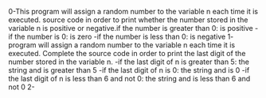 0-This program will assign a random number to the variable n each time it is executed. source code in order to print whether the number stored in the variable n is positive or negative.if the number is greater than 0: is positive -if the number is 0: is zero -if the number is less than 0: is negative
1- program will assign a random number to the variable n each time it is executed. Complete the source code in order to print the last digit of the number stored in the variable n. -if the last digit of n is greater than 5: the string and is greater than 5 -if the last digit of n is 0: the string and is 0 -if the last digit of n is less than 6 and not 0: the string and is less than 6 and not 0
2-
